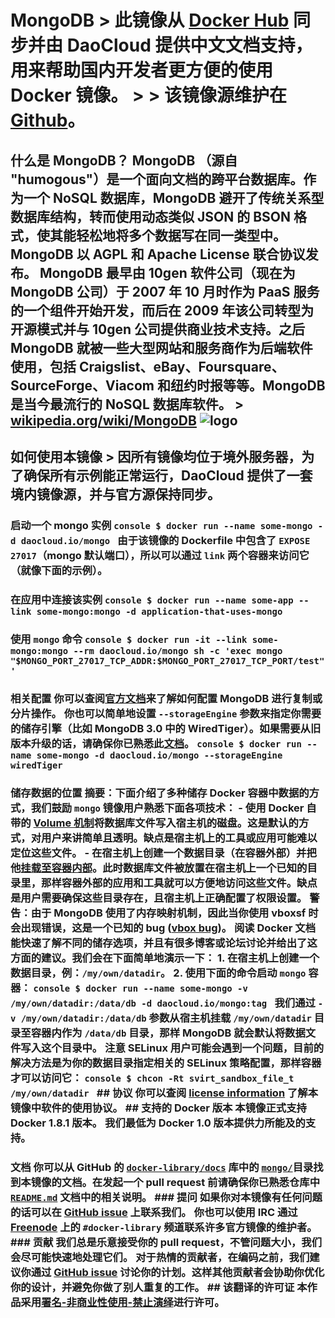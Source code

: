 # MongoDB > 此镜像从 [Docker Hub](https://hub.docker.com/_/mongo/) 同步并由 DaoCloud 提供中文文档支持，用来帮助国内开发者更方便的使用 Docker 镜像。 > > 该镜像源维护在 [Github](https://github.com/docker-library/mongo)。

## 什么是 MongoDB？ MongoDB （源自 "humogous"）是一个面向文档的跨平台数据库。作为一个 NoSQL 数据库，MongoDB 避开了传统关系型数据库结构，转而使用动态类似 JSON 的 BSON 格式，使其能轻松地将多个数据写在同一类型中。MongoDB 以 AGPL 和 Apache License 联合协议发布。 MongoDB 最早由 10gen 软件公司（现在为 MongoDB 公司）于 2007 年 10 月时作为 PaaS 服务的一个组件开始开发，而后在 2009 年该公司转型为开源模式并与 10gen 公司提供商业技术支持。之后 MongoDB 就被一些大型网站和服务商作为后端软件使用，包括 Craigslist、eBay、Foursquare、SourceForge、Viacom 和纽约时报等等。MongoDB 是当今最流行的 NoSQL 数据库软件。 > [wikipedia.org/wiki/MongoDB](https://en.wikipedia.org/wiki/MongoDB) ![logo](https://raw.githubusercontent.com/docker-library/docs/master/mongo/logo.png) 

## 如何使用本镜像 > 因所有镜像均位于境外服务器，为了确保所有示例能正常运行，DaoCloud 提供了一套境内镜像源，并与官方源保持同步。 

### 启动一个 mongo 实例 ```console $ docker run --name some-mongo -d daocloud.io/mongo ``` 由于该镜像的 Dockerfile 中包含了 `EXPOSE 27017`（mongo 默认端口），所以可以通过 `link` 两个容器来访问它（就像下面的示例）。




### 在应用中连接该实例 ```console $ docker run --name some-app --link some-mongo:mongo -d application-that-uses-mongo ``` 


### 使用 `mongo` 命令 ```console $ docker run -it --link some-mongo:mongo --rm daocloud.io/mongo sh -c 'exec mongo "$MONGO_PORT_27017_TCP_ADDR:$MONGO_PORT_27017_TCP_PORT/test"' ``` 


### 相关配置 你可以查阅[官方文档](http://docs.mongodb.org/manual/)来了解如何配置 MongoDB 进行复制或分片操作。 你也可以简单地设置 `--storageEngine` 参数来指定你需要的储存引擎（比如 MongoDB 3.0 中的 WiredTiger）。如果需要从旧版本升级的话，请确保你已熟悉此[文档](http://docs.mongodb.org/manual/release-notes/3.0-upgrade/#change-storage-engine-to-wiredtiger)。 ```console $ docker run --name some-mongo -d daocloud.io/mongo --storageEngine wiredTiger ``` 


### 储存数据的位置 摘要：下面介绍了多种储存 Docker 容器中数据的方式，我们鼓励 `mongo` 镜像用户熟悉下面各项技术： - 使用 Docker 自带的 [Volume 机制](https://docs.docker.com/userguide/dockervolumes/#adding-a-data-volume)将数据库文件写入宿主机的磁盘。这是默认的方式，对用户来讲简单且透明。缺点是宿主机上的工具或应用可能难以定位这些文件。 - 在宿主机上创建一个数据目录（在容器外部）并把他[挂载至容器内部](https://docs.docker.com/userguide/dockervolumes/#mount-a-host-directory-as-a-data-volume)。此时数据库文件被放置在宿主机上一个已知的目录里，那样容器外部的应用和工具就可以方便地访问这些文件。缺点是用户需要确保这些目录存在，且宿主机上正确配置了权限设置。 **警告**：由于 MongoDB 使用了内存映射机制，因此当你使用 vboxsf 时会出现错误，这是一个已知的 bug ([vbox bug](https://www.virtualbox.org/ticket/819))。 阅读 Docker 文档能快速了解不同的储存选项，并且有很多博客或论坛讨论并给出了这方面的建议。我们会在下面简单地演示一下： 1. 在宿主机上创建一个数据目录，例：`/my/own/datadir`。 2. 使用下面的命令启动 `mongo` 容器： ```console $ docker run --name some-mongo -v /my/own/datadir:/data/db -d daocloud.io/mongo:tag ``` 我们通过 `-v /my/own/datadir:/data/db` 参数从宿主机挂载 `/my/own/datadir` 目录至容器内作为 `/data/db` 目录，那样 MongoDB 就会默认将数据文件写入这个目录中。 注意 SELinux 用户可能会遇到一个问题，目前的解决方法是为你的数据目录指定相关的 SELinux 策略配置，那样容器才可以访问它： ```console $ chcon -Rt svirt_sandbox_file_t /my/own/datadir ``` ## 协议 你可以查阅 [license information](https://github.com/mongodb/mongo/blob/7c3cfac300cfcca4f73f1c3b18457f0f8fae3f69/README#L71) 了解本镜像中软件的使用协议。 ## 支持的 Docker 版本 本镜像正式支持 Docker 1.8.1 版本。 我们最低为 Docker 1.0 版本提供力所能及的支持。 


### 文档 你可以从 GitHub 的 [`docker-library/docs`](https://github.com/docker-library/docs) 库中的 [`mongo/`](https://github.com/docker-library/docs/tree/master/mongo)目录找到本镜像的文档。在发起一个 pull request 前请确保你已熟悉仓库中 [`README.md`](https://github.com/docker-library/docs/blob/master/README.md) 文档中的相关说明。 ### 提问 如果你对本镜像有任何问题的话可以在 [GitHub issue](https://github.com/docker-library/mongo/issues) 上联系我们。 你也可以使用 IRC 通过 [Freenode](https://freenode.net) 上的 `#docker-library` 频道联系许多官方镜像的维护者。 ### 贡献 我们总是乐意接受你的 pull request，不管问题大小，我们会尽可能快速地处理它们。 对于热情的贡献者，在编码之前，我们建议你通过 [GitHub issue](https://github.com/docker-library/mysql/issues) 讨论你的计划。这样其他贡献者会协助你优化你的设计，并避免你做了别人重复的工作。 ## 该翻译的许可证 本作品采用[署名-非商业性使用-禁止演绎](http://creativecommons.org/licenses/by-nc-nd/4.0/)进行许可。